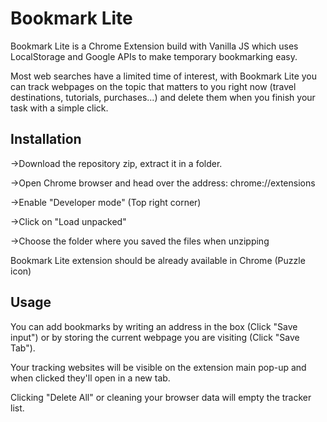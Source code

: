 # Bookmark Lite

Bookmark Lite is a Chrome Extension build with Vanilla JS which uses LocalStorage and Google APIs to make temporary bookmarking easy.

Most web searches have a limited time of interest, with Bookmark Lite you can track webpages on the topic that matters to you right now (travel destinations, tutorials, purchases...) and delete them when you finish your task with a simple click. 

## Installation

->Download the repository zip, extract it in a folder.

->Open Chrome browser and head over the address: chrome://extensions

->Enable "Developer mode" (Top right corner)

->Click on "Load unpacked"

->Choose the folder where you saved the files when unzipping


Bookmark Lite extension should be already available in Chrome (Puzzle icon)

## Usage
You can add bookmarks by writing an address in the box (Click "Save input") or by storing the current webpage you are visiting (Click "Save Tab").

Your tracking websites will be visible on the extension main pop-up and when clicked they'll open in a new tab.  

Clicking "Delete All" or cleaning your browser data will empty the tracker list.
